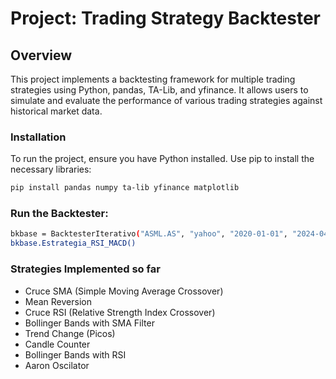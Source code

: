 # Project: Trading Strategy Backtester

## Overview

This project implements a backtesting framework for multiple trading strategies using Python, pandas, TA-Lib, and yfinance. It allows users to simulate and evaluate the performance of various trading strategies against historical market data.

### Installation
To run the project, ensure you have Python installed. Use pip to install the necessary libraries:

```bash
pip install pandas numpy ta-lib yfinance matplotlib
```
### Run the Backtester:

```bash
bkbase = BacktesterIterativo("ASML.AS", "yahoo", "2020-01-01", "2024-04-24", 5000, usar_spread=False)
bkbase.Estrategia_RSI_MACD()
```

### Strategies Implemented so far
 - Cruce SMA (Simple Moving Average Crossover)
 - Mean Reversion
 - Cruce RSI (Relative Strength Index Crossover)
 - Bollinger Bands with SMA Filter
 - Trend Change (Picos)
 - Candle Counter
 - Bollinger Bands with RSI
 - Aaron Oscilator
